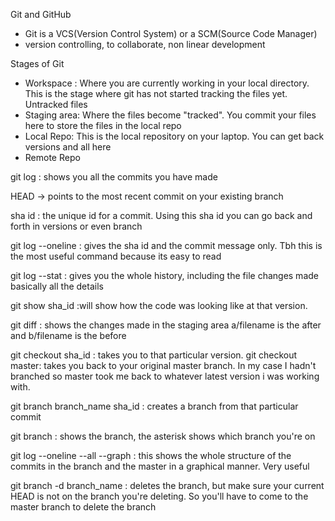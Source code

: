 Git and GitHub

- Git is a VCS(Version Control System) or a SCM(Source Code Manager)
- version controlling, to collaborate, non linear development

Stages of Git
- Workspace : Where you are currently working in your local directory. This is the stage where git has not started tracking the files yet. Untracked files
- Staging area: Where the files become "tracked". You commit your files here to store the files in the local repo
- Local Repo: This is the local repository on your laptop. You can get back versions and all here 
- Remote Repo


git log : shows you all the commits you have made 

HEAD -> points to the most recent commit on your existing branch

sha id : the unique id for a commit. Using this sha id you can go back and forth in versions or even branch

git log --oneline : gives the sha id and the commit message only. Tbh this is the most useful command because its easy to read

git log --stat : gives you the whole history, including the file changes made basically all the details

git show sha_id :will show how the code was looking like at that version.

git diff : shows the changes made in the staging area
a/filename is the after and b/filename is the before

git checkout sha_id : takes you to that particular version.
git checkout master: takes you back to your original master branch. In my case I hadn't branched so master took me back to whatever latest version i was working with.

git branch branch_name sha_id : creates a branch from that particular commit

git branch : shows the branch, the asterisk shows which branch you're on

git log --oneline --all --graph : this shows the whole structure of the commits in the branch and the master in a graphical manner. Very useful 

git branch -d branch_name : deletes the branch, but make sure your current HEAD is not on the branch you're deleting. So you'll have to come to the master branch to delete the branch